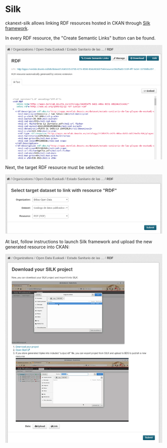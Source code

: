 # Silk

ckanext-silk allows linking RDF resources hosted in CKAN through [Silk framework](http://silkframework.org).

In every RDF resource, the "Create Semantic Links" button can be found.

![RDF](img/rdf.png)

Next, the target RDF resource must be selected:

![Target](img/target.png)

At last, follow instructions to launch Silk framework and upload the new generated resource into CKAN:

![SILK](img/silk.png)
